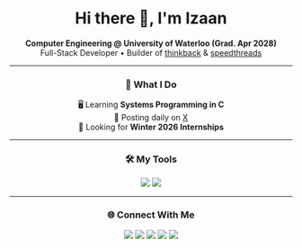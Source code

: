 <h1 align="center">Hi there 👋, I'm Izaan</h1>

<div align="center">
  <b>Computer Engineering @ University of Waterloo (Grad. Apr 2028)</b><br/>
  Full-Stack Developer • Builder of <a href="https://thinkbackai.ca">thinkback</a> & <a href="https://izaanqaiser.github.io/speed-threads/">speedthreads</a>
</div>

---

<div align="center">

### 🚀 What I Do  

🖥️ Learning **Systems Programming in C**  
🧵 Posting daily on <a href="https://x.com/1zaanq">X</a>  
📌 Looking for **Winter 2026 Internships**  

</div>

---

<div align="center">

### 🛠️ My Tools  

<img src="https://skillicons.dev/icons?i=react,js,ts,python,next,express,nodejs" />
<img src="https://skillicons.dev/icons?i=npm,html,css,c,cpp,cs,git,pip" /><br/>

</div>

---

<div align="center">

### 🌐 Connect With Me  

<a href="mailto:izaans.email@gmail.com"><img src="https://skillicons.dev/icons?i=gmail" /></a>
<a href="https://www.linkedin.com/in/izaanq/"><img src="https://skillicons.dev/icons?i=linkedin" /></a>
<a href="https://www.instagram.com/izaan.qaiser/"><img src="https://skillicons.dev/icons?i=instagram" /></a>
<a href="https://x.com/1zaanq"><img src="https://skillicons.dev/icons?i=twitter" /></a>
<a href="https://izaanqaiser.github.io/personal-website/"><img src="https://img.shields.io/badge/Website-000000?style=for-the-badge&logo=About.me&logoColor=white" /></a>

</div>


</div>
